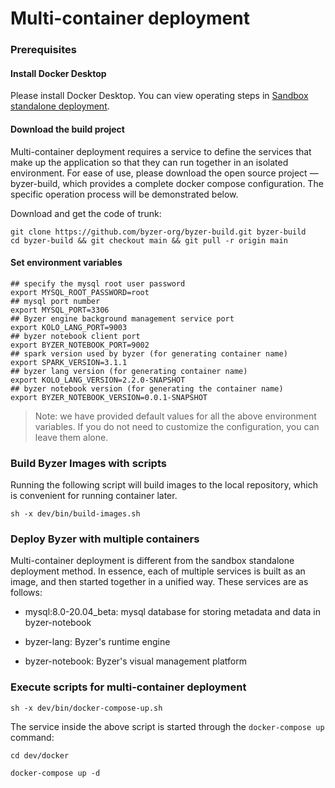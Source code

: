 # Multi-container deployment

### Prerequisites

#### Install Docker Desktop

Please install Docker Desktop. You can view operating steps in [Sandbox standalone deployment](/byzer-lang/en-us/installation/containerized_deployment/sandbox-standalone.md).

#### Download the build project

Multi-container deployment requires a service to define the services that make up the application so that they can run together in an isolated environment. For ease of use, please download the open source project — byzer-build, which provides a complete docker compose configuration. The specific operation process will be demonstrated below.

Download and get the code of trunk:

```shell
git clone https://github.com/byzer-org/byzer-build.git byzer-build
cd byzer-build && git checkout main && git pull -r origin main
```

#### Set environment variables

```
## specify the mysql root user password
export MYSQL_ROOT_PASSWORD=root
## mysql port number
export MYSQL_PORT=3306
## Byzer engine background management service port
export KOLO_LANG_PORT=9003
## byzer notebook client port
export BYZER_NOTEBOOK_PORT=9002
## spark version used by byzer (for generating container name)
export SPARK_VERSION=3.1.1
## byzer lang version (for generating container name)
export KOLO_LANG_VERSION=2.2.0-SNAPSHOT
## byzer notebook version (for generating the container name)
export BYZER_NOTEBOOK_VERSION=0.0.1-SNAPSHOT
```

> Note: we have provided default values ​​for all the above environment variables. If you do not need to customize the configuration, you can leave them alone.


### Build Byzer Images with scripts

Running the following script will build images to the local repository, which is convenient for running container later.

```
sh -x dev/bin/build-images.sh
```

### Deploy Byzer with multiple containers

Multi-container deployment is different from the sandbox standalone deployment method. In essence, each of multiple services is built as an image, and then started together in a unified way. These services are as follows:

- mysql:8.0-20.04_beta: mysql database for storing metadata and data in byzer-notebook

- byzer-lang: Byzer's runtime engine

- byzer-notebook: Byzer's visual management platform

### Execute scripts for multi-container deployment

```
sh -x dev/bin/docker-compose-up.sh
```

The service inside the above script is started through the `docker-compose up` command:

```shell
cd dev/docker

docker-compose up -d
```
